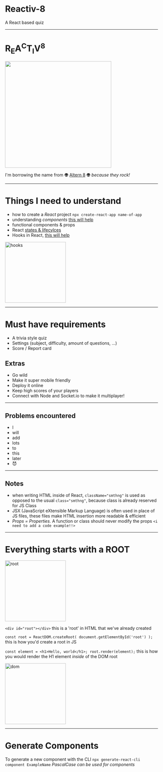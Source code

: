 # Reactiv-8

A React based quiz

---

<h1>R<sub>E</sub>A<sup>C</sup>T<sub>I</sub>V<sup>8</sup></h1>
<img src="https://thumbs.gfycat.com/AcclaimedFarflungGoose-size_restricted.gif" width="350">

I'm borrowing the name from 👽 [Altern 8](https://www.discogs.com/artist/12846-Altern-8) 👽 _because they rock!_

---

# Things I need to understand

- how to create a _React_ project `npx create-react-app name-of-app`
- understanding _components_ [this will help](https://reactjs.org/docs/getting-started.html)
- functional components & props
- React [states & lifecylces](https://reactjs.org/docs/state-and-lifecycle.html#using-state-correctly)
- Hooks in React, [this will help](https://reactjs.org/docs/hooks-intro.html)

<img src="https://www.wikihow.com/images/thumb/7/72/Throw-a-Hook-Punch-Step-17.jpg/aid57007-v4-1200px-Throw-a-Hook-Punch-Step-17.jpg" alt="hooks" width="200"/>

---

# Must have requirements

- A trivia style quiz
- Settings (subject, difficulty, amount of questions, ...)
- Score / Report card

## Extras

- Go wild
- Make it super mobile friendly
- Deploy it online
- Keep high scores of your players
- Connect with Node and Socket.io to make it multiplayer!

---

## Problems encountered

- I
- will
- add
- lots
- to
- this
- later
- 😈

---

## Notes

- when writing HTML inside of React, `className="smthng"` is used as opposed to the usual `class="smthng"`, because class is already reserved for JS Class
- JSX (JavaScript eXtensible Markup Language) is often used in place of JS files, these files make HTML insertion more readable & efficient
- _Props = Properties._ A function or class should never modify the props `<i need to add a code example!!>`

---

# Everything starts with a ROOT

<img src="https://www.vibconferences.be/sites/default/files/styles/event_slider_detail/public/2021-12/bean%20root_GPhase_larger.jpg?itok=rM6rEswE" alt="root" width="200">

`<div id="root"></div>`
this is a 'root' in HTML that we've already created

`const root = ReactDOM.createRoot( document.getElementById('root') );`
this is how you'd create a root in JS

`const element = <h1>Hello, world</h1>; root.render(element);`
this is how you would render the H1 element _inside_ of the DOM root

<img src="https://encrypted-tbn0.gstatic.com/images?q=tbn:ANd9GcTd52I-c85SXhitEEJ75i7y_7PfQujbIWRbOA&usqp=CAU" alt="dom" width="200">

---

# Generate Components

To generate a new component with the CLI `npx generate-react-cli component ExampleName` _PascalCase can be used for components_
